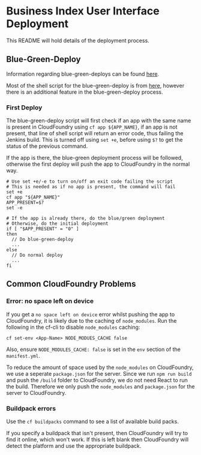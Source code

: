 # Business Index User Interface Deployment

This README will hold details of the deployment process.

## Blue-Green-Deploy

Information regarding blue-green-deploys can be found [here](https://docs.cloudfoundry.org/devguide/deploy-apps/blue-green.html).

Most of the shell script for the blue-green-deploy is from [here](http://www.fabian-keller.de/blog/blue-green-deployment-with-cloudfoundry), however there is an additional feature in the blue-green-deploy process.

### First Deploy

The blue-green-deploy script will first check if an app with the same name is present in CloudFoundry using `cf app ${APP_NAME}`, if an app is not present, that line of shell script will return an error code, thus failing the Jenkins build. This is turned off using `set +e`, before using `$?` to get the status of the previous command.

If the app is there, the blue-green deployment process will be followed, otherwise the first deploy will push the app to CloudFoundry in the normal way.

```shell
# Use set +e/-e to turn on/off an exit code failing the script
# This is needed as if no app is present, the command will fail
set +e
cf app "${APP_NAME}"
APP_PRESENT=$?
set -e

# If the app is already there, do the blue/green deployment
# Otherwise, do the initial deployment
if [ "$APP_PRESENT" = "0" ]
then
  // Do blue-green-deploy
  ...
else
  // Do normal deploy
  ...
fi
```

## Common CloudFoundry Problems

### Error: no space left on device

If you get a `no space left on device` error whilst pushing the app to CloudFoundry, it is likely due to the caching of `node_modules`. Run the following in the cf-cli to disable `node_modules` caching:

```shell
cf set-env <App-Name> NODE_MODUES_CACHE false
```

Also, ensure `NODE_MODULES_CACHE: false` is set in the `env` section of the `manifest.yml`.

To reduce the amount of space used by the `node_modules` on CloudFoundry, we use a seperate `package.json` for the server. Since we run `npm run build` and push the `/build` folder to CloudFoundry, we do not need React to run the build. Therefore we only push the `node_modules` and `package.json` for the server to CloudFoundry.

### Buildpack errors

Use the `cf buildpacks` command to see a list of available build packs.

If you specify a buildpack that isn't present, then CloudFoundry will try to find it online, which won't work. If this is left blank then CloudFoundry will detect the platform and use the appropriate buildpack.
